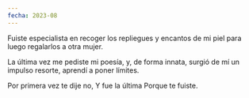```yaml
---
fecha: 2023-08
---
```

Fuiste especialista en recoger los repliegues y encantos de mi piel 
para luego regalarlos a otra mujer.

La última vez me pediste mi poesía, 
y, de forma innata, 
surgió de mí un impulso resorte, 
aprendí a poner límites.

Por primera vez te dije no,
Y fue la última 
Porque te fuiste.
